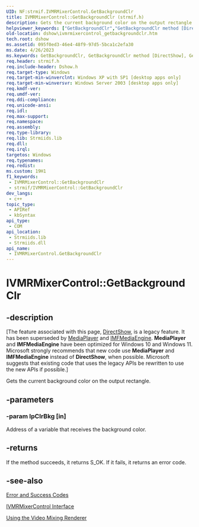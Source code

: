 ```yaml
---
UID: NF:strmif.IVMRMixerControl.GetBackgroundClr
title: IVMRMixerControl::GetBackgroundClr (strmif.h)
description: Gets the current background color on the output rectangle.
helpviewer_keywords: ["GetBackgroundClr","GetBackgroundClr method [DirectShow]","GetBackgroundClr method [DirectShow]","IVMRMixerControl interface","IVMRMixerControl interface [DirectShow]","GetBackgroundClr method","IVMRMixerControl.GetBackgroundClr","IVMRMixerControl::GetBackgroundClr","IVMRMixerControlGetBackgroundClr","dshow.ivmrmixercontrol_getbackgroundclr","strmif/IVMRMixerControl::GetBackgroundClr"]
old-location: dshow\ivmrmixercontrol_getbackgroundclr.htm
tech.root: dshow
ms.assetid: 095f0ed3-46e4-48f9-97d5-5bca1c2efa30
ms.date: 4/26/2023
ms.keywords: GetBackgroundClr, GetBackgroundClr method [DirectShow], GetBackgroundClr method [DirectShow],IVMRMixerControl interface, IVMRMixerControl interface [DirectShow],GetBackgroundClr method, IVMRMixerControl.GetBackgroundClr, IVMRMixerControl::GetBackgroundClr, IVMRMixerControlGetBackgroundClr, dshow.ivmrmixercontrol_getbackgroundclr, strmif/IVMRMixerControl::GetBackgroundClr
req.header: strmif.h
req.include-header: Dshow.h
req.target-type: Windows
req.target-min-winverclnt: Windows XP with SP1 [desktop apps only]
req.target-min-winversvr: Windows Server 2003 [desktop apps only]
req.kmdf-ver: 
req.umdf-ver: 
req.ddi-compliance: 
req.unicode-ansi: 
req.idl: 
req.max-support: 
req.namespace: 
req.assembly: 
req.type-library: 
req.lib: Strmiids.lib
req.dll: 
req.irql: 
targetos: Windows
req.typenames: 
req.redist: 
ms.custom: 19H1
f1_keywords:
 - IVMRMixerControl::GetBackgroundClr
 - strmif/IVMRMixerControl::GetBackgroundClr
dev_langs:
 - c++
topic_type:
 - APIRef
 - kbSyntax
api_type:
 - COM
api_location:
 - Strmiids.lib
 - Strmiids.dll
api_name:
 - IVMRMixerControl.GetBackgroundClr
---
```


# IVMRMixerControl::GetBackgroundClr


## -description

\[The feature associated with this page, [DirectShow](/windows/win32/directshow/directshow), is a legacy feature. It has been superseded by [MediaPlayer](/uwp/api/Windows.Media.Playback.MediaPlayer) and [IMFMediaEngine](/windows/win32/api/mfmediaengine/nn-mfmediaengine-imfmediaengine). **MediaPlayer** and **IMFMediaEngine** have been optimized for Windows 10 and Windows 11. Microsoft strongly recommends that new code use **MediaPlayer** and **IMFMediaEngine** instead of **DirectShow**, when possible. Microsoft suggests that existing code that uses the legacy APIs be rewritten to use the new APIs if possible.\]

Gets the current background color on the output rectangle.

## -parameters

### -param lpClrBkg [in]

Address of a variable that receives the background color.

## -returns

If the method succeeds, it returns S_OK. If it fails, it returns an error code.

## -see-also

<a href="/windows/desktop/DirectShow/error-and-success-codes">Error and Success Codes</a>



<a href="/windows/desktop/api/strmif/nn-strmif-ivmrmixercontrol">IVMRMixerControl Interface</a>



<a href="/windows/desktop/DirectShow/using-the-video-mixing-renderer">Using the Video Mixing Renderer</a>